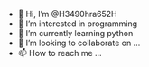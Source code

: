 - 👋 Hi, I’m @H3490hra652H
- 👀 I’m interested in programming
- 🌱 I’m currently learning python
- 💞️ I’m looking to collaborate on ...
- 📫 How to reach me ...

<!---
H3490hra652H/H3490hra652H is a ✨ special ✨ repository because its `README.md` (this file) appears on your GitHub profile.
You can click the Preview link to take a look at your changes.
--->
